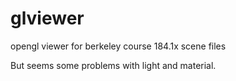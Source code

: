 glviewer
========

opengl viewer for berkeley course 184.1x scene files

But seems some problems with light and material.
